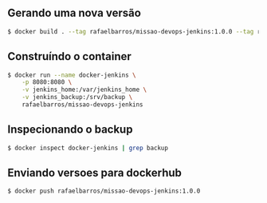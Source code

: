## Gerando uma nova versão

```sh
$ docker build . --tag rafaelbarros/missao-devops-jenkins:1.0.0 --tag rafaelbarros/missao-devops-jenkins:latest
```

## Construíndo o container

```sh
$ docker run --name docker-jenkins \
    -p 8080:8080 \
    -v jenkins_home:/var/jenkins_home \
    -v jenkins_backup:/srv/backup \
    rafaelbarros/missao-devops-jenkins
```

## Inspecionando o backup

```sh
$ docker inspect docker-jenkins | grep backup
```

## Enviando versoes para dockerhub

```sh
$ docker push rafaelbarros/missao-devops-jenkins:1.0.0
```
